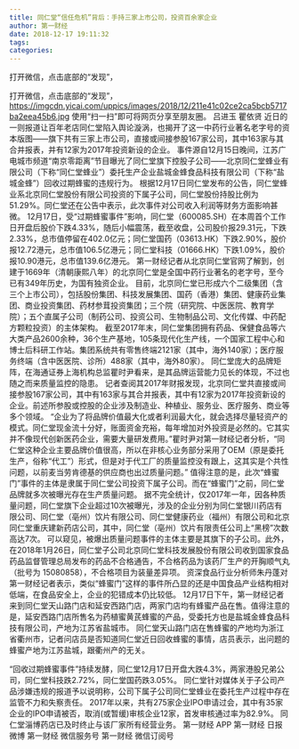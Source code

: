 ```yaml
---
title: 同仁堂“信任危机”背后：手持三家上市公司，投资百余家企业
author: 第一财经
date: 2018-12-17 19:11:32
tags: 
categories: 
---
```

打开微信，点击底部的“发现”，
<!-- more -->
打开微信，点击底部的“发现”，
https://imgcdn.yicai.com/uppics/images/2018/12/211e41c02ce2ca5bcb5717ba2eea45b6.jpg
使用“扫一扫”即可将网页分享至朋友圈。
吕进玉
瞿依贤
近日的一则报道让百年老店同仁堂陷入舆论漩涡，也揭开了这一中药行业著名老字号的资本版图——旗下共有三家上市公司，直接或间接参股167家公司，其中163家与其合并报表，并有12家为2017年投资新设的企业。
事件源自12月15日晚间，江苏广电城市频道“南京零距离”节目曝光了同仁堂旗下控股子公司——北京同仁堂蜂业有限公司（下称“同仁堂蜂业”）委托生产企业盐城金蜂食品科技有限公司（下称“盐城金蜂”）回收过期蜂蜜的违规行为。
根据12月17日同仁堂发布的公告，同仁堂蜂业系北京同仁堂股份有限公司投资的下属子公司，同仁堂股份持股比例为51.29%。同仁堂还在公告中表示，此次事件对公司收入利润等财务方面影响甚微。
12月17日，受“过期蜂蜜事件”影响，同仁堂（600085.SH）在本周首个工作日开盘后股价下跌4.33%，随后小幅震荡，截至收盘，公司股价报29.31元，下跌2.33%，总市值停留在402.0亿元；同仁堂国药（03613.HK）下跌2.90%，股价报12.72港元，总市值106.5亿港元；同仁堂科技（01666.HK）下跌1.09%，股价报10.90港元，总市值139.6亿港元。
第一财经记者从北京同仁堂官网了解到，创建于1669年（清朝康熙八年）的北京同仁堂是全国中药行业著名的老字号，至今已有349年历史，为国有独资企业。
目前，北京同仁堂已形成六个二级集团（含三个上市公司），包括股份集团、科技发展集团、国药（香港）集团、健康药业集团、商业投资集团、药材参茸投资集团；三个院（研究院、中医医院、教育学院）；五个直属子公司（制药公司、投资公司、生物制品公司、文化传媒、中药配方颗粒投资）的主体架构。
截至2017年末，同仁堂集团拥有药品、保健食品等六大类产品2600余种，36个生产基地，105条现代化生产线，一个国家工程中心和博士后科研工作站。集团系统共有零售终端2121家（其中，海外140家）；医疗服务终端（含中医医院、诊所）488家（其中，海外80家）。
同仁堂庞大的品牌矩阵，在海通证券上海机构总监瞿时尹看来，是其品牌运营能力见长的体现，不过也随之而来质量监控的隐患。
记者查阅其2017年财报发现，北京同仁堂共直接或间接参股167家公司，其中有163家与其合并报表，其中有12家为2017年投资新设的企业。前述所参股或控股的企业涉及制造业、种植业、服务业、医疗服务、商业等多个领域。
“企业为了将品牌价值最大化或者利润最大化，就会选择尽量轻资产的模式。同仁堂现金流十分好，账面资金充裕，每年增加对外投资是必然的。它其实并不像现代创新医药企业，需要大量研发费用。”瞿时尹对第一财经记者分析，“同仁堂这种企业主要品牌价值很高，所以在非核心业务部分采用了OEM（原是委托生产，俗称“代工”）形式，但是对于代工厂的质量监控没有跟上，这其实是个共性问题，以前麦当劳肯德基的供应商也出过质量问题。”
值得注意的是，此次“蜂蜜门”事件的主体是隶属于同仁堂公司投资下属子公司。而在“蜂蜜门”之前，同仁堂品牌就多次被曝光存在生产质量问题。
据不完全统计，仅2017年一年，因各种质量问题，同仁堂旗下企业超过10次被曝光，涉及的企业分别为同仁堂银川药店有限公司、同仁堂（亳州）饮片有限公司、同仁堂健康药业（福州）有限公司和北京同仁堂重庆建新药店公司，其中，同仁堂（亳州）饮片有限责任公司上“黑榜”次数高达7次。
可以窥见，被爆出质量问题事件的主体主要是其旗下的子公司。此外，在2018年1月26日，同仁堂子公司北京同仁堂科技发展股份有限公司收到国家食品药品监督管理总局发布的药品不合格通告，不合格药品为该药厂生产的开胸顺气丸（批号为 15080858），不合格项目为装量差异项。
资深食品行业分析师朱丹蓬对第一财经记者表示，类似“蜂蜜门”这样的事件所凸显的还是中国食品产业结构相对低端，在食品安全上，企业的犯错成本仍比较低。
12月17日下午，第一财经记者来到同仁堂天山路门店和延安西路门店，两家门店均有蜂蜜产品在售。值得注意的是，延安西路门店所售名为药植蜜黄芪蜂蜜的产品，受委托方也是盐城金蜂食品科技有限公司，产地为江苏省盐城市。
同仁堂天山路门店在售蜂蜜的产地均为浙江省衢州市，记者问店员是否知道同仁堂近日回收蜂蜜的事情，店员表示，出问题的蜂蜜产地为江苏盐城，跟衢州产的无关。
 
 
“回收过期蜂蜜事件”持续发酵，同仁堂12月17日开盘大跌4.3%，两家港股兄弟公司，同仁堂科技跌2.72%，同仁堂国药跌3.05%。
同仁堂针对媒体关于子公司产品涉嫌违规的报道予以说明称，公司下属子公司同仁堂蜂业在委托生产过程中存在监管不力和失察责任。
2017年以来，共有275家企业IPO申请过会，其中有35家企业的IPO申请被否，取消(或暂缓)审核企业12家，首发审核通过率为82.9%。
同仁堂淄博药店已及时终止与该厂家所有经营业务。
第一财经
APP
第一财经
日报微博
第一财经
微信服务号
第一财经
微信订阅号

